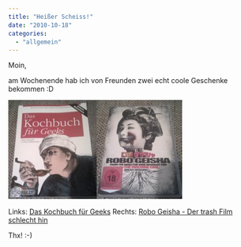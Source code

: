 ```yaml
---
title: "Heißer Scheiss!"
date: "2010-10-18"
categories: 
  - "allgemein"
---
```


Moin,

am Wochenende hab ich von Freunden zwei echt coole Geschenke bekommen :D

[![IMAG0053.jpg](images/.IMAG0053.jpg "IMAG0053.jpg")](/wp-content/uploads/2010/10/IMAG0053.jpg)[![IMAG0056.jpg](images/.IMAG0056.jpg "IMAG0056.jpg")](/wp-content/uploads/2010/10/IMAG0056.jpg)

Links: [Das Kochbuch für Geeks](http://blog.grrbrr.de/2010/02/kochbuch-fur-geeks/) Rechts: [Robo Geisha - Der trash Film schlecht hin](http://www.youtube.com/watch?v=Wo-gGes6qig)

Thx! :-)
